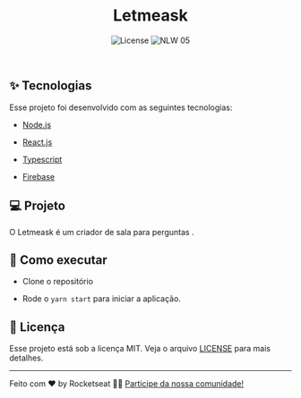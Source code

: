



<h1 align="center">Letmeask</h1>

<p align="center">
  <img alt="License" src="https://img.shields.io/static/v1?label=license&message=MIT&color=8257E5&labelColor=000000">

 <img src="https://img.shields.io/static/v1?label=NLW&message=05&color=8257E5&labelColor=000000" alt="NLW 05" />
</p>

<br>

## ✨ Tecnologias

Esse projeto foi desenvolvido com as seguintes tecnologias:

- [Node.js](https://nodejs.org/en/)

- [React.js](https://pt-br.reactjs.org/)
- [Typescript](https://www.typescriptlang.org/)
- [Firebase](https://firebase.google.com/?hl=pt)


## 💻 Projeto

O Letmeask é um criador de sala para perguntas .

## 🚀 Como executar

- Clone o repositório

- Rode o `yarn start` para iniciar a aplicação.

## 📄 Licença

Esse projeto está sob a licença MIT. Veja o arquivo [LICENSE](LICENSE.md) para mais detalhes.

---

Feito com ♥ by Rocketseat 👋🏻 [Participe da nossa comunidade!](https://discordapp.com/invite/gCRAFhc)
